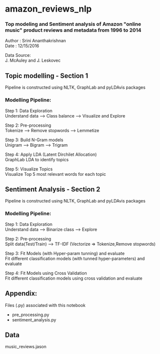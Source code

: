 # amazon_reviews_nlp
### Top modeling and Sentiment analysis of Amazon "online music" product reviews and metadata from 1996 to 2014  

Author : Srini Ananthakrishnan  
Date   : 12/15/2016  

Data Source:  
J. McAuley and J. Leskovec  

## Topic modelling - Section 1
Pipeline is constructed using NLTK, GraphLab and pyLDAvis packages  
### Modelling Pipeline:  
Step 1: Data Exploration  
Understand data --> Class balance --> Visualize and Explore  

Step 2: Pre-processing  
Tokenize --> Remove stopwords --> Lemmetize  

Step 3: Build N-Gram models  
Unigram --> Bigram --> Trigram  

Step 4: Apply LDA (Latent Dirchilet Allocation)  
GraphLab LDA to identify topics  

Step 5: Visualize Topics  
Visualize Top 5 most relevant words for each topic  

## Sentiment Analysis - Section 2  
Pipeline is constructed using NLTK, GraphLab and pyLDAvis packages  
### Modelling Pipeline:  
Step 1: Data Exploration  
Understand data --> Binarize class --> Explore  

Step 2: Pre-processing  
Split data(Test/Train) --> TF-IDF (Vectorize => Tokenize,Remove stopwords)  

Step 3: Fit Models (with Hyper-param tunning) and evaluate  
Fit different classification models (with tunned hyper-parameters) and evaluate  

Step 4: Fit Models using Cross Validation  
Fit different classification models using cross validation and evaluate  

## Appendix:   
Files (.py) associated with this notebook  
- pre_processing.py  
- sentiment_analysis.py  
## Data  
music_reviews.jason  




